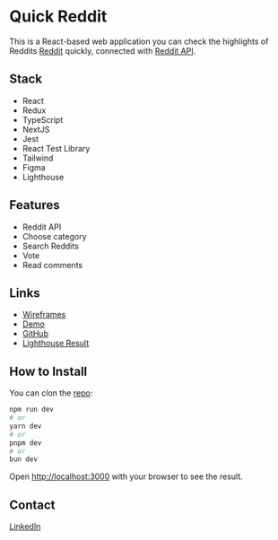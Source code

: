 # Quick Reddit #
This is a React-based web application you can check the highlights of Reddits [Reddit](https://www.reddit.com/) quickly, connected with [Reddit API](https://www.reddit.com/dev/api/).

## Stack ##
- React
- Redux
- TypeScript
- NextJS
- Jest
- React Test Library
- Tailwind
- Figma
- Lighthouse

## Features ##
- Reddit API
- Choose category
- Search Reddits
- Vote
- Read comments

## Links ## 
- [Wireframes](https://www.figma.com/design/zIQANYhXAmemJGJ90hLyGC/QuickReddit?node-id=1-2&t=RmtW4m94gKsWJ9S3-1)
- [Demo](https://quickreddit.vercel.app/)
- [GitHub](https://github.com/kizuyoko/quickreddit)
- [Lighthouse Result](https://pagespeed.web.dev/analysis/https-quickreddit-vercel-app/stgbc98l1w?form_factor=mobile)

## How to Install ## 
You can clon the [repo](https://github.com/kizuyoko/quickreddit):

```bash
npm run dev
# or
yarn dev
# or
pnpm dev
# or
bun dev
```

Open [http://localhost:3000](http://localhost:3000) with your browser to see the result.

## Contact ##
[LinkedIn](https://www.linkedin.com/in/kizuyoko/)